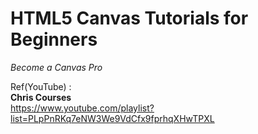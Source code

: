# HTML5 Canvas Tutorials for Beginners
_Become a Canvas Pro_

Ref(YouTube) : <br />
__Chris Courses__<br />
<https://www.youtube.com/playlist?list=PLpPnRKq7eNW3We9VdCfx9fprhqXHwTPXL>
